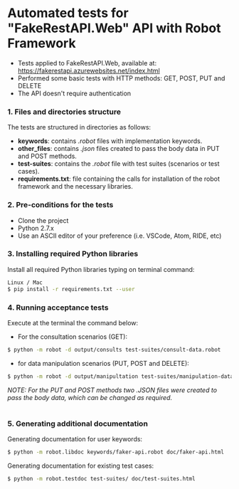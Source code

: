 # Automated tests for "FakeRestAPI.Web" API with Robot Framework

- Tests applied to FakeRestAPI.Web, available at: https://fakerestapi.azurewebsites.net/index.html
- Performed some basic tests with HTTP methods: GET, POST, PUT and DELETE
- The API doesn't require authentication

### 1. Files and directories structure
The tests are structured in directories as follows:

- **keywords**: contains <i>.robot</i> files with implementation keywords.
- **other_files**: contains <i>.json</i> files created to pass the body data in PUT and POST methods.
- **test-suites**: contains the <i>.robot</i> file with test suites (scenarios or test cases).
- **requirements.txt**: file containing the calls for installation of the robot framework and the necessary libraries.</br>

### 2. Pre-conditions for the tests
- Clone the project
- Python 2.7.x
- Use an ASCII editor of your preference (i.e. VSCode, Atom, RIDE, etc)</br>

### 3. Installing required Python libraries
Install all required Python libraries typing on terminal command:

```sh
Linux / Mac
$ pip install -r requirements.txt --user
```

### 4. Running acceptance tests

Execute at the terminal the command below:
- For the consultation scenarios (GET): 
```sh
$ python -m robot -d output/consults test-suites/consult-data.robot
```
- for data manipulation scenarios (PUT, POST and DELETE):
```sh
$ python -m robot -d output/manipultation test-suites/manipulation-data.robot
```
<i>NOTE: For the PUT and POST methods two .JSON files were created to pass the body data, which can be changed as required.</i></br></br>

### 5. Generating additional documentation

Generating documentation for user keywords:

```sh
$ python -m robot.libdoc keywords/faker-api.robot doc/faker-api.html
```
Generating documentation for existing test cases:

```sh
$ python -m robot.testdoc test-suites/ doc/test-suites.html
```
